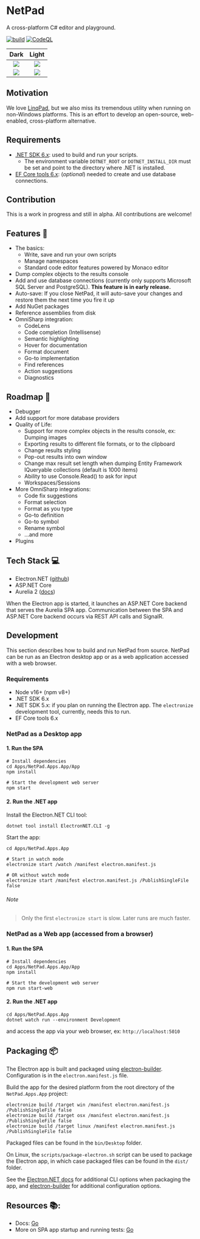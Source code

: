 # NetPad

A cross-platform C# editor and playground.

[![build](https://github.com/tareqimbasher/NetPad/actions/workflows/build.yml/badge.svg)](https://github.com/tareqimbasher/NetPad/actions/workflows/build.yml)
[![CodeQL](https://github.com/tareqimbasher/NetPad/actions/workflows/codeql-analysis.yml/badge.svg)](https://github.com/tareqimbasher/NetPad/actions/workflows/codeql-analysis.yml)

|                                                  Dark                                                   |                                                  Light                                                   |
|:-------------------------------------------------------------------------------------------------------:|:--------------------------------------------------------------------------------------------------------:|
|    ![](https://github.com/tareqimbasher/netpad/blob/main/docs/images/preview-main-dark.png?raw=true)    |    ![](https://github.com/tareqimbasher/netpad/blob/main/docs/images/preview-main-light.png?raw=true)    |
| ![](https://github.com/tareqimbasher/netpad/blob/main/docs/images/preview-sql-output-dark.png?raw=true) | ![](https://github.com/tareqimbasher/netpad/blob/main/docs/images/preview-sql-output-light.png?raw=true) |

## Motivation

We love [LinqPad](https://www.linqpad.net/), but we also miss its tremendous
utility when running on non-Windows platforms. This is an effort to develop an
open-source, web-enabled, cross-platform alternative.

## Requirements

* [.NET SDK 6.x](https://dotnet.microsoft.com/en-us/download/dotnet/6.0): used
  to build and run your scripts.
    * The environment variable `DOTNET_ROOT` or `DOTNET_INSTALL_DIR` must be set
      and point to the directory where .NET is installed.
* [EF Core tools 6.x](https://learn.microsoft.com/en-us/ef/core/cli/dotnet):
  (*optional*) needed to create and use database connections.

## Contribution

This is a work in progress and still in alpha. All
contributions are welcome!

## Features :tada:

* The basics:
    * Write, save and run your own scripts
    * Manage namespaces
    * Standard code editor features powered by Monaco editor
* Dump complex objects to the results console
* Add and use database connections (currently only supports Microsoft SQL Server
  and PostgreSQL). **This feature is in early release.**
* Auto-save: If you close NetPad, it will auto-save your changes and
  restore them the next time you fire it up
* Add NuGet packages
* Reference assemblies from disk
* OmniSharp integration:
    * CodeLens
    * Code completion (Intellisense)
    * Semantic highlighting
    * Hover for documentation
    * Format document
    * Go-to implementation
    * Find references
    * Action suggestions
    * Diagnostics

## Roadmap :construction:

* Debugger
* Add support for more database providers
* Quality of Life:
    * Support for more complex objects in the results console, ex: Dumping
      images
    * Exporting results to different file formats, or to the clipboard
    * Change results styling
    * Pop-out results into own window
    * Change max result set length when dumping Entity Framework IQueryable
      collections (default is 1000 items)
    * Ability to use Console.Read() to ask for input
    * Workspaces/Sessions
* More OmniSharp integrations:
  * Code fix suggestions
  * Format selection
  * Format as you type
  * Go-to definition
  * Go-to symbol
  * Rename symbol
  * ...and more
* Plugins

## Tech Stack :computer:

* Electron.NET ([github](https://github.com/ElectronNET/Electron.NET))
* ASP.NET Core
* Aurelia 2 ([docs](https://docs.aurelia.io/))

When the Electron app is started, it launches an ASP.NET Core backend that
serves the Aurelia SPA app. Communication between the SPA and ASP.NET Core
backend occurs via REST API calls and SignalR.

## Development

This section describes how to build and run NetPad from source.
NetPad can be run as an Electron desktop app or as a web application
accessed with a web browser.

### Requirements

* Node v16+ (npm v8+)
* .NET SDK 6.x
* .NET SDK 5.x: if you plan on running the Electron app. The `electronize`
  development tool, currently, needs this to run.
* EF Core tools 6.x

### NetPad as a Desktop app

#### 1. Run the SPA

```
# Install dependencies
cd Apps/NetPad.Apps.App/App
npm install

# Start the development web server
npm start
```

#### 2. Run the .NET app

Install the Electron.NET CLI tool:

```
dotnet tool install ElectronNET.CLI -g
```

Start the app:

```
cd Apps/NetPad.Apps.App

# Start in watch mode
electronize start /watch /manifest electron.manifest.js

# OR without watch mode
electronize start /manifest electron.manifest.js /PublishSingleFile false
```

###### Note

> Only the first `electronize start` is slow. Later runs are much faster.

### NetPad as a Web app (accessed from a browser)

#### 1. Run the SPA

```
# Install dependencies
cd Apps/NetPad.Apps.App/App
npm install

# Start the development web server
npm run start-web
```

#### 2. Run the .NET app

```
cd Apps/NetPad.Apps.App
dotnet watch run --environment Development
```

and access the app via your web browser, ex: `http://localhost:5010`

## Packaging :package:

The Electron app is built and packaged using
[electron-builder](https://www.electron.build/). Configuration is in
the `electron.manifest.js` file.

Build the app for the desired platform from the root directory
of the `NetPad.Apps.App` project:

```
electronize build /target win /manifest electron.manifest.js /PublishSingleFile false
electronize build /target osx /manifest electron.manifest.js /PublishSingleFile false
electronize build /target linux /manifest electron.manifest.js /PublishSingleFile false
```

Packaged files can be found in the `bin/Desktop` folder.

On Linux, the `scripts/package-electron.sh` script can be used to package
the Electron app, in which case packaged files can be found in the `dist/`
folder.

See the [Electron.NET docs](https://github.com/ElectronNET/Electron.NET#-build)
for additional CLI options when packaging the app,
and [electron-builder](https://www.electron.build/) for additional configuration
options.

## Resources :books::

* Docs: [Go](https://github.com/tareqimbasher/NetPad/tree/main/docs)
* More on SPA app startup and running
  tests: [Go](https://github.com/tareqimbasher/NetPad/tree/main/src/Apps/NetPad.Apps.App/App)
